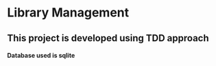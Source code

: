 # Library Management

## This project is developed using TDD approach

#### Database used is sqlite
